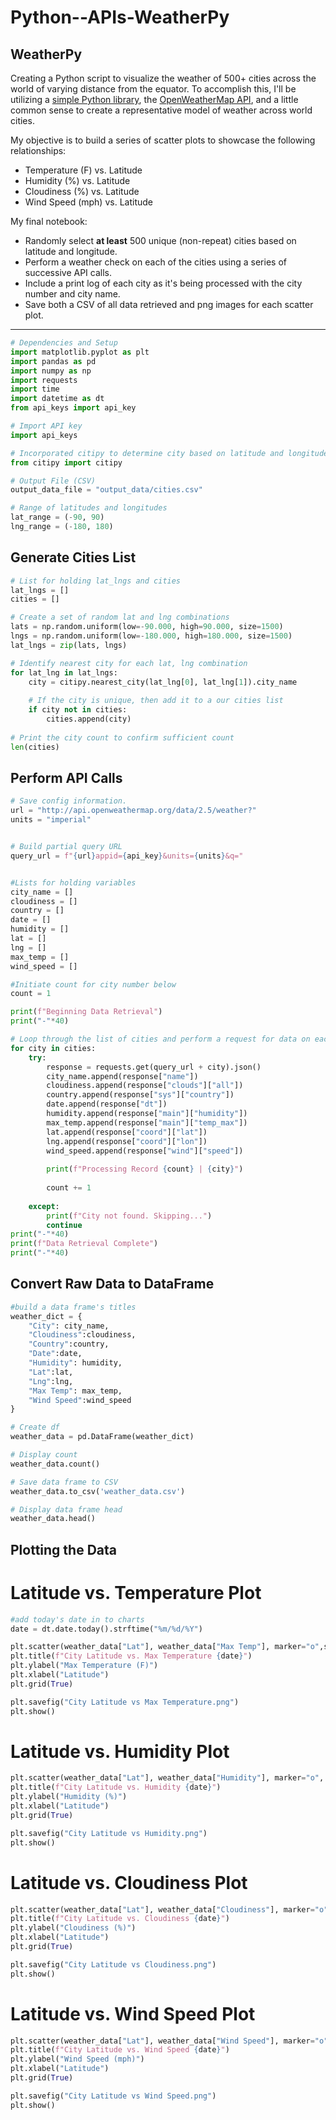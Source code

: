 # Python--APIs-WeatherPy

## WeatherPy

Creating a Python script to visualize the weather of 500+ cities across the world of varying distance from the equator. To accomplish this, I'll be utilizing a [simple Python library](https://pypi.python.org/pypi/citipy), the [OpenWeatherMap API](https://openweathermap.org/api), and a little common sense to create a representative model of weather across world cities.

My objective is to build a series of scatter plots to showcase the following relationships:

* Temperature (F) vs. Latitude
* Humidity (%) vs. Latitude
* Cloudiness (%) vs. Latitude
* Wind Speed (mph) vs. Latitude

My final notebook:

* Randomly select **at least** 500 unique (non-repeat) cities based on latitude and longitude.
* Perform a weather check on each of the cities using a series of successive API calls.
* Include a print log of each city as it's being processed with the city number and city name.
* Save both a CSV of all data retrieved and png images for each scatter plot.

-----

```python
# Dependencies and Setup
import matplotlib.pyplot as plt
import pandas as pd
import numpy as np
import requests
import time
import datetime as dt
from api_keys import api_key

# Import API key
import api_keys

# Incorporated citipy to determine city based on latitude and longitude
from citipy import citipy

# Output File (CSV)
output_data_file = "output_data/cities.csv"

# Range of latitudes and longitudes
lat_range = (-90, 90)
lng_range = (-180, 180)
```

## Generate Cities List

```python
# List for holding lat_lngs and cities
lat_lngs = []
cities = []

# Create a set of random lat and lng combinations
lats = np.random.uniform(low=-90.000, high=90.000, size=1500)
lngs = np.random.uniform(low=-180.000, high=180.000, size=1500)
lat_lngs = zip(lats, lngs)

# Identify nearest city for each lat, lng combination
for lat_lng in lat_lngs:
    city = citipy.nearest_city(lat_lng[0], lat_lng[1]).city_name
    
    # If the city is unique, then add it to a our cities list
    if city not in cities:
        cities.append(city)
        
# Print the city count to confirm sufficient count
len(cities)
```

## Perform API Calls

```python
# Save config information.
url = "http://api.openweathermap.org/data/2.5/weather?"
units = "imperial"


# Build partial query URL
query_url = f"{url}appid={api_key}&units={units}&q="


#Lists for holding variables
city_name = []
cloudiness = []
country = []
date = []
humidity = []
lat = []
lng = []
max_temp = []
wind_speed = []

#Initiate count for city number below
count = 1

print(f"Beginning Data Retrieval")   
print("-"*40)

# Loop through the list of cities and perform a request for data on each
for city in cities:
    try:
        response = requests.get(query_url + city).json()
        city_name.append(response["name"])
        cloudiness.append(response["clouds"]["all"])
        country.append(response["sys"]["country"])
        date.append(response["dt"])
        humidity.append(response["main"]["humidity"])
        max_temp.append(response["main"]["temp_max"])
        lat.append(response["coord"]["lat"])
        lng.append(response["coord"]["lon"])
        wind_speed.append(response["wind"]["speed"])
        
        print(f"Processing Record {count} | {city}") 
        
        count += 1
   
    except:
        print(f"City not found. Skipping...")
        continue
print("-"*40)
print(f"Data Retrieval Complete")   
print("-"*40)
```

## Convert Raw Data to DataFrame

```python
#build a data frame's titles
weather_dict = {
    "City": city_name,
    "Cloudiness":cloudiness, 
    "Country":country,
    "Date":date, 
    "Humidity": humidity,
    "Lat":lat, 
    "Lng":lng, 
    "Max Temp": max_temp,
    "Wind Speed":wind_speed
}

# Create df 
weather_data = pd.DataFrame(weather_dict)

# Display count
weather_data.count()
```

```python
# Save data frame to CSV
weather_data.to_csv('weather_data.csv')

# Display data frame head 
weather_data.head()
```

## Plotting the Data

# Latitude vs. Temperature Plot
```python
#add today's date in to charts
date = dt.date.today().strftime("%m/%d/%Y")

plt.scatter(weather_data["Lat"], weather_data["Max Temp"], marker="o",s=20,alpha=.75, edgecolors="k")
plt.title(f"City Latitude vs. Max Temperature {date}")
plt.ylabel("Max Temperature (F)")
plt.xlabel("Latitude")
plt.grid(True)

plt.savefig("City Latitude vs Max Temperature.png")
plt.show()
```

# Latitude vs. Humidity Plot

```python
plt.scatter(weather_data["Lat"], weather_data["Humidity"], marker="o", s=20,alpha=.75, edgecolors="k")
plt.title(f"City Latitude vs. Humidity {date}")
plt.ylabel("Humidity (%)")
plt.xlabel("Latitude")
plt.grid(True)

plt.savefig("City Latitude vs Humidity.png")
plt.show()
```

# Latitude vs. Cloudiness Plot

```python
plt.scatter(weather_data["Lat"], weather_data["Cloudiness"], marker="o", s=20,alpha=.75, edgecolors="k")
plt.title(f"City Latitude vs. Cloudiness {date}")
plt.ylabel("Cloudiness (%)")
plt.xlabel("Latitude")
plt.grid(True)

plt.savefig("City Latitude vs Cloudiness.png")
plt.show()
```

# Latitude vs. Wind Speed Plot

```python
plt.scatter(weather_data["Lat"], weather_data["Wind Speed"], marker="o", s=20,alpha=.75, edgecolors="k")
plt.title(f"City Latitude vs. Wind Speed {date}")
plt.ylabel("Wind Speed (mph)")
plt.xlabel("Latitude")
plt.grid(True)

plt.savefig("City Latitude vs Wind Speed.png")
plt.show()
```




